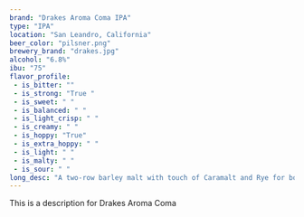 ```yaml
---
brand: "Drakes Aroma Coma IPA"
type: "IPA"
location: "San Leandro, California"
beer_color: "pilsner.png"
brewery_brand: "drakes.jpg"
alcohol: "6.8%"
ibu: "75"
flavor_profile:
 - is_bitter: ""
 - is_strong: "True "
 - is_sweet: " "
 - is_balanced: " "
 - is_light_crisp: " "
 - is_creamy: " "
 - is_hoppy: "True"
 - is_extra_hoppy: " "
 - is_light: " "
 - is_malty: " "
 - is_sour: " "
long_desc: "A two-row barley malt with touch of Caramalt and Rye for body. Intense additions of American hops Citra, Cascade, Chinook, and a touch of El Dorado and Amarillo deliver huge flavors of citrus and resinous pine. Finally, a double round of dry-hopping amps up the aroma to absurd levels of hop enjoyment."
---
```


This is a description for Drakes Aroma Coma